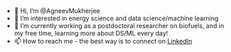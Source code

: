 - 👋 Hi, I’m @AgneevMukherjee
- 👀 I’m interested in energy science and data science/machine learning
- 🌱 I’m currently working as a postdoctoral researcher on biofuels, and in my free time, learning more about DS/ML every day!
- 📫 How to reach me - the best way is to connect on [LinkedIn](https://www.linkedin.com/in/agneevmukherjee/)

<!---
AgneevMukherjee/AgneevMukherjee is a ✨ special ✨ repository because its `README.md` (this file) appears on your GitHub profile.
You can click the Preview link to take a look at your changes.
--->
